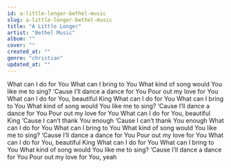 ```yaml
---
id: a-little-longer-bethel-music
slug: a-little-longer-bethel-music
title: "A Little Longer"
artist: "Bethel Music"
album: ""
cover: ""
created_at: ""
genre: "christian"
updated_at: ""
---
```


What can I do for You
What can I bring to You
What kind of song would You like me to sing?
‘Cause I’ll dance a dance for You
Pour out my love for You
What can I do for You, beautiful King
What can I do for You
What can I bring to You
What kind of song would You like me to sing?
‘Cause I’ll dance a dance for You
Pour out my love for You
What can I do for You, beautiful King
‘Cause I can’t thank You enough
‘Cause I can’t thank You enough
What can I do for You
What can I bring to You
What kind of song would You like me to sing?
‘Cause I’ll dance a dance for You
Pour out my love for You
What can I do for You, beautiful King
What can I do for You
What can I bring to You
What kind of song would You like me to sing?
‘Cause I’ll dance a dance for You
Pour out my love for You, yeah